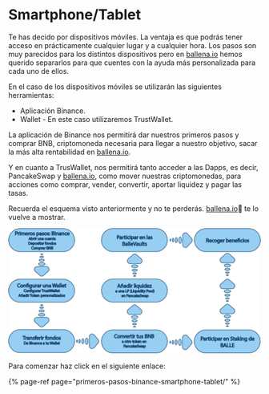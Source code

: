 # Smartphone/Tablet

Te has decido por dispositivos móviles. La ventaja es que podrás tener acceso en prácticamente cualquier lugar y a cualquier hora. Los pasos son muy parecidos para los distintos dispositivos pero en [ballena.io](https://ballena.io/) hemos querido separarlos para que cuentes con la ayuda más personalizada para cada uno de ellos.

En el caso de los dispositivos móviles se utilizarán las siguientes herramientas:

* Aplicación Binance.
* Wallet - En este caso utilizaremos TrustWallet.

La aplicación de Binance nos permitirá dar nuestros primeros pasos y comprar BNB, criptomoneda necesaria para llegar a nuestro objetivo, sacar la más alta rentabilidad en [ballena.io](https://ballena.io/).

Y en cuanto a TrusWallet, nos permitirá tanto acceder a las Dapps, es decir, PancakeSwap y [ballena.io](https://ballena.io/), como mover nuestras criptomonedas, para acciones como comprar, vender, convertir, aportar liquidez y pagar las tasas.

Recuerda el esquema visto anteriormente y no te perderás. [ballena.io](https://ballena.io/)🐋 te lo vuelve a mostrar.



![](../../.gitbook/assets/esquema-tutoriales-trustwallet.png)



Para comenzar haz click en el siguiente enlace:

{% page-ref page="primeros-pasos-binance-smartphone-tablet/" %}





